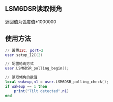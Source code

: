 ## LSM6DSR读取倾角
返回值为弧度值*1000000

## 使用方法

```lua
// 设置I2C, port=2
user.setup_I2C(2) 

// 配置轮询方式
user.LSM6DSR_polling_begin();

// 读取倾角的数值
local wakeup,n1 = user.LSM6DSR_polling_check();
if wakeup == 1 then
    print("Tilt detected",n1)
end
```
